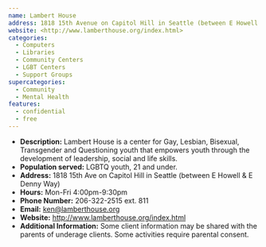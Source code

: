 ```yaml
---
name: Lambert House
address: 1818 15th Avenue on Capitol Hill in Seattle (between E Howell & E Denny Way)
website: <http://www.lamberthouse.org/index.html>
categories:
  - Computers
  - Libraries
  - Community Centers
  - LGBT Centers
  - Support Groups
supercategories:
  - Community
  - Mental Health
features:
  - confidential
  - free
---
```

- **Description:** Lambert House is a center for Gay, Lesbian, Bisexual, Transgender and Questioning youth that empowers youth through the development of leadership, social and life skills.
- **Population served:** LGBTQ youth, 21 and under.
- **Address:** 1818 15th Ave on Capitol Hill in Seattle (between E Howell & E Denny Way)
- **Hours:** Mon-Fri 4:00pm-9:30pm
- **Phone Number:** 206-322-2515 ext. 811
- **Email:** ken@lamberthouse.org
- **Website:** <http://www.lamberthouse.org/index.html>
- **Additional Information:** Some client information may be shared with the parents of underage clients. Some activities require parental consent.
